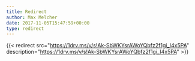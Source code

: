 ```yaml
---
title: Redirect
author: Max Melcher
date: 2017-11-05T15:47:59+00:00
type: redirect
---
```

{{< redirect src="https://1drv.ms/v/s!Ak-SbWKYsrAWoYQbfz2f1gi_I4x5PA" description="https://1drv.ms/v/s!Ak-SbWKYsrAWoYQbfz2f1gi_I4x5PA" >}}
